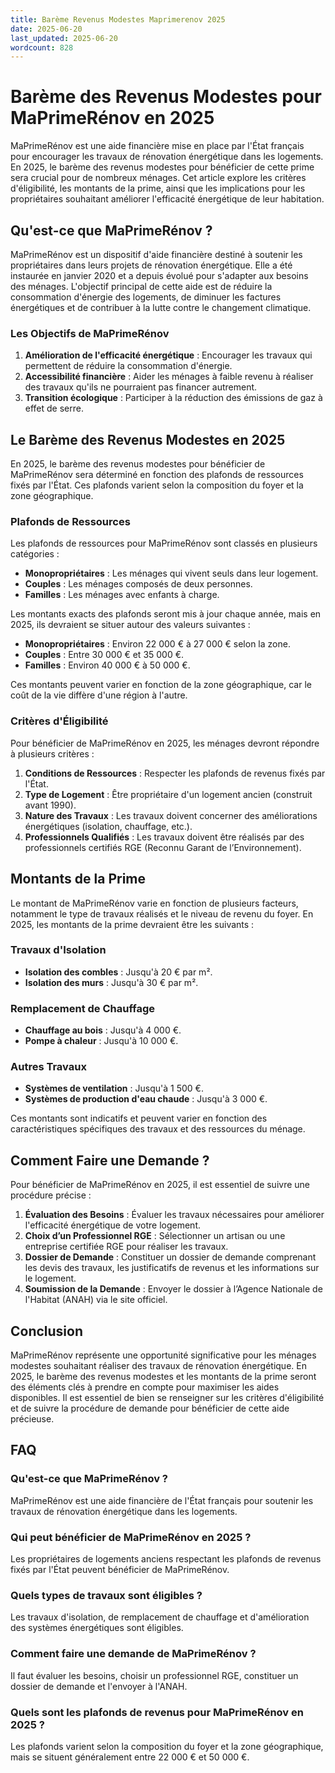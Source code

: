 ```yaml
---
title: Barème Revenus Modestes Maprimerenov 2025
date: 2025-06-20
last_updated: 2025-06-20
wordcount: 828
---
```


# Barème des Revenus Modestes pour MaPrimeRénov en 2025

MaPrimeRénov est une aide financière mise en place par l'État français pour encourager les travaux de rénovation énergétique dans les logements. En 2025, le barème des revenus modestes pour bénéficier de cette prime sera crucial pour de nombreux ménages. Cet article explore les critères d'éligibilité, les montants de la prime, ainsi que les implications pour les propriétaires souhaitant améliorer l'efficacité énergétique de leur habitation.

## Qu'est-ce que MaPrimeRénov ?

MaPrimeRénov est un dispositif d'aide financière destiné à soutenir les propriétaires dans leurs projets de rénovation énergétique. Elle a été instaurée en janvier 2020 et a depuis évolué pour s'adapter aux besoins des ménages. L'objectif principal de cette aide est de réduire la consommation d'énergie des logements, de diminuer les factures énergétiques et de contribuer à la lutte contre le changement climatique.

### Les Objectifs de MaPrimeRénov

1. **Amélioration de l'efficacité énergétique** : Encourager les travaux qui permettent de réduire la consommation d'énergie.
2. **Accessibilité financière** : Aider les ménages à faible revenu à réaliser des travaux qu'ils ne pourraient pas financer autrement.
3. **Transition écologique** : Participer à la réduction des émissions de gaz à effet de serre.

## Le Barème des Revenus Modestes en 2025

En 2025, le barème des revenus modestes pour bénéficier de MaPrimeRénov sera déterminé en fonction des plafonds de ressources fixés par l'État. Ces plafonds varient selon la composition du foyer et la zone géographique.

### Plafonds de Ressources

Les plafonds de ressources pour MaPrimeRénov sont classés en plusieurs catégories :

- **Monopropriétaires** : Les ménages qui vivent seuls dans leur logement.
- **Couples** : Les ménages composés de deux personnes.
- **Familles** : Les ménages avec enfants à charge.

Les montants exacts des plafonds seront mis à jour chaque année, mais en 2025, ils devraient se situer autour des valeurs suivantes :

- **Monopropriétaires** : Environ 22 000 € à 27 000 € selon la zone.
- **Couples** : Entre 30 000 € et 35 000 €.
- **Familles** : Environ 40 000 € à 50 000 €.

Ces montants peuvent varier en fonction de la zone géographique, car le coût de la vie diffère d'une région à l'autre.

### Critères d'Éligibilité

Pour bénéficier de MaPrimeRénov en 2025, les ménages devront répondre à plusieurs critères :

1. **Conditions de Ressources** : Respecter les plafonds de revenus fixés par l'État.
2. **Type de Logement** : Être propriétaire d'un logement ancien (construit avant 1990).
3. **Nature des Travaux** : Les travaux doivent concerner des améliorations énergétiques (isolation, chauffage, etc.).
4. **Professionnels Qualifiés** : Les travaux doivent être réalisés par des professionnels certifiés RGE (Reconnu Garant de l’Environnement).

## Montants de la Prime

Le montant de MaPrimeRénov varie en fonction de plusieurs facteurs, notamment le type de travaux réalisés et le niveau de revenu du foyer. En 2025, les montants de la prime devraient être les suivants :

### Travaux d'Isolation

- **Isolation des combles** : Jusqu'à 20 € par m².
- **Isolation des murs** : Jusqu'à 30 € par m².

### Remplacement de Chauffage

- **Chauffage au bois** : Jusqu'à 4 000 €.
- **Pompe à chaleur** : Jusqu'à 10 000 €.

### Autres Travaux

- **Systèmes de ventilation** : Jusqu'à 1 500 €.
- **Systèmes de production d'eau chaude** : Jusqu'à 3 000 €.

Ces montants sont indicatifs et peuvent varier en fonction des caractéristiques spécifiques des travaux et des ressources du ménage.

## Comment Faire une Demande ?

Pour bénéficier de MaPrimeRénov en 2025, il est essentiel de suivre une procédure précise :

1. **Évaluation des Besoins** : Évaluer les travaux nécessaires pour améliorer l'efficacité énergétique de votre logement.
2. **Choix d’un Professionnel RGE** : Sélectionner un artisan ou une entreprise certifiée RGE pour réaliser les travaux.
3. **Dossier de Demande** : Constituer un dossier de demande comprenant les devis des travaux, les justificatifs de revenus et les informations sur le logement.
4. **Soumission de la Demande** : Envoyer le dossier à l’Agence Nationale de l'Habitat (ANAH) via le site officiel.

## Conclusion

MaPrimeRénov représente une opportunité significative pour les ménages modestes souhaitant réaliser des travaux de rénovation énergétique. En 2025, le barème des revenus modestes et les montants de la prime seront des éléments clés à prendre en compte pour maximiser les aides disponibles. Il est essentiel de bien se renseigner sur les critères d'éligibilité et de suivre la procédure de demande pour bénéficier de cette aide précieuse.

## FAQ

### Qu'est-ce que MaPrimeRénov ?

MaPrimeRénov est une aide financière de l'État français pour soutenir les travaux de rénovation énergétique dans les logements.

### Qui peut bénéficier de MaPrimeRénov en 2025 ?

Les propriétaires de logements anciens respectant les plafonds de revenus fixés par l'État peuvent bénéficier de MaPrimeRénov.

### Quels types de travaux sont éligibles ?

Les travaux d'isolation, de remplacement de chauffage et d'amélioration des systèmes énergétiques sont éligibles.

### Comment faire une demande de MaPrimeRénov ?

Il faut évaluer les besoins, choisir un professionnel RGE, constituer un dossier de demande et l'envoyer à l'ANAH.

### Quels sont les plafonds de revenus pour MaPrimeRénov en 2025 ?

Les plafonds varient selon la composition du foyer et la zone géographique, mais se situent généralement entre 22 000 € et 50 000 €.